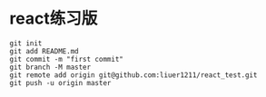 # react练习版
    git init
    git add README.md
    git commit -m "first commit"
    git branch -M master
    git remote add origin git@github.com:liuer1211/react_test.git
    git push -u origin master
